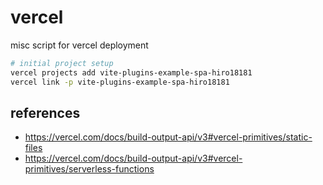 # vercel

misc script for vercel deployment

```sh
# initial project setup
vercel projects add vite-plugins-example-spa-hiro18181
vercel link -p vite-plugins-example-spa-hiro18181
```

## references

- https://vercel.com/docs/build-output-api/v3#vercel-primitives/static-files
- https://vercel.com/docs/build-output-api/v3#vercel-primitives/serverless-functions
